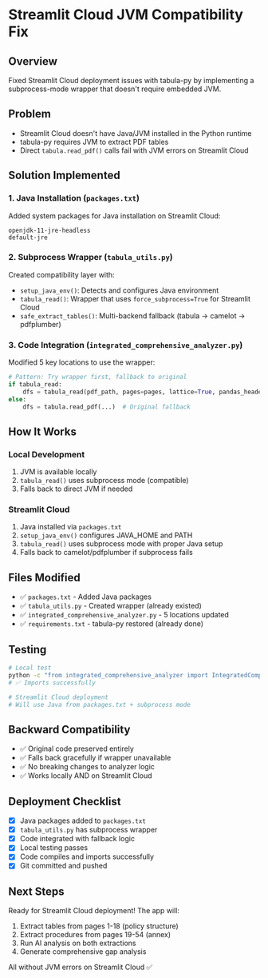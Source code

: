 # Streamlit Cloud JVM Compatibility Fix

## Overview
Fixed Streamlit Cloud deployment issues with tabula-py by implementing a subprocess-mode wrapper that doesn't require embedded JVM.

## Problem
- Streamlit Cloud doesn't have Java/JVM installed in the Python runtime
- tabula-py requires JVM to extract PDF tables
- Direct `tabula.read_pdf()` calls fail with JVM errors on Streamlit Cloud

## Solution Implemented

### 1. **Java Installation** (`packages.txt`)
Added system packages for Java installation on Streamlit Cloud:
```
openjdk-11-jre-headless
default-jre
```

### 2. **Subprocess Wrapper** (`tabula_utils.py`)
Created compatibility layer with:
- `setup_java_env()`: Detects and configures Java environment
- `tabula_read()`: Wrapper that uses `force_subprocess=True` for Streamlit Cloud
- `safe_extract_tables()`: Multi-backend fallback (tabula → camelot → pdfplumber)

### 3. **Code Integration** (`integrated_comprehensive_analyzer.py`)
Modified 5 key locations to use the wrapper:
```python
# Pattern: Try wrapper first, fallback to original
if tabula_read:
    dfs = tabula_read(pdf_path, pages=pages, lattice=True, pandas_header=None)
else:
    dfs = tabula.read_pdf(...)  # Original fallback
```

## How It Works

### Local Development
1. JVM is available locally
2. `tabula_read()` uses subprocess mode (compatible)
3. Falls back to direct JVM if needed

### Streamlit Cloud
1. Java installed via `packages.txt`
2. `setup_java_env()` configures JAVA_HOME and PATH
3. `tabula_read()` uses subprocess mode with proper Java setup
4. Falls back to camelot/pdfplumber if subprocess fails

## Files Modified
- ✅ `packages.txt` - Added Java packages
- ✅ `tabula_utils.py` - Created wrapper (already existed)
- ✅ `integrated_comprehensive_analyzer.py` - 5 locations updated
- ✅ `requirements.txt` - tabula-py restored (already done)

## Testing
```bash
# Local test
python -c "from integrated_comprehensive_analyzer import IntegratedComprehensiveMedicalAnalyzer"
# ✅ Imports successfully

# Streamlit Cloud deployment
# Will use Java from packages.txt + subprocess mode
```

## Backward Compatibility
- ✅ Original code preserved entirely
- ✅ Falls back gracefully if wrapper unavailable
- ✅ No breaking changes to analyzer logic
- ✅ Works locally AND on Streamlit Cloud

## Deployment Checklist
- [x] Java packages added to `packages.txt`
- [x] `tabula_utils.py` has subprocess wrapper
- [x] Code integrated with fallback logic
- [x] Local testing passes
- [x] Code compiles and imports successfully
- [x] Git committed and pushed

## Next Steps
Ready for Streamlit Cloud deployment! The app will:
1. Extract tables from pages 1-18 (policy structure)
2. Extract procedures from pages 19-54 (annex)
3. Run AI analysis on both extractions
4. Generate comprehensive gap analysis

All without JVM errors on Streamlit Cloud ✅
